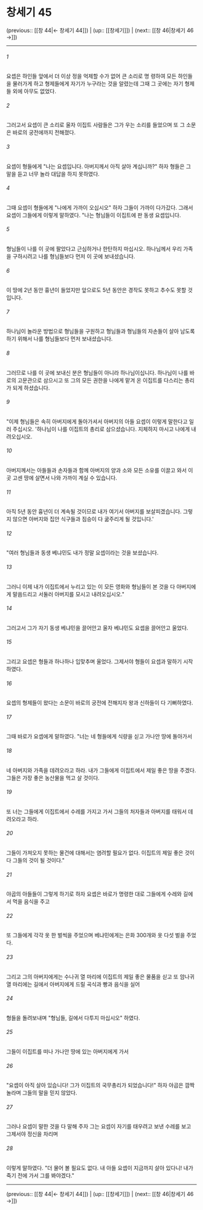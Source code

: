 # 창세기 45

(previous:: [[창 44|← 창세기 44]]) | (up:: [[창세기]]) | (next:: [[창 46|창세기 46 →]])

***




###### 1 

요셉은 하인들 앞에서 더 이상 정을 억제할 수가 없어 큰 소리로 명 령하여 모든 하인들을 물러가게 하고 형제들에게 자기가 누구라는 것을 알렸는데 그때 그 곳에는 자기 형제들 외에 아무도 없었다. 



###### 2 

그러고서 요셉이 큰 소리로 울자 이집트 사람들은 그가 우는 소리를 들었으며 또 그 소문은 바로의 궁전에까지 전해졌다. 



###### 3 

요셉이 형들에게 "나는 요셉입니다. 아버지께서 아직 살아 계십니까?" 하자 형들은 그 말을 듣고 너무 놀라 대답을 하지 못하였다. 



###### 4 

그때 요셉이 형들에게 "나에게 가까이 오십시오" 하자 그들이 가까이 다가갔다. 그래서 요셉이 그들에게 이렇게 말하였다. "나는 형님들이 이집트에 판 동생 요셉입니다. 



###### 5 

형님들이 나를 이 곳에 팔았다고 근심하거나 한탄하지 마십시오. 하나님께서 우리 가족을 구하시려고 나를 형님들보다 먼저 이 곳에 보내셨습니다. 



###### 6 

이 땅에 2년 동안 흉년이 들었지만 앞으로도 5년 동안은 경작도 못하고 추수도 못할 것입니다. 



###### 7 

하나님이 놀라운 방법으로 형님들을 구원하고 형님들과 형님들의 자손들이 살아 남도록 하기 위해서 나를 형님들보다 먼저 보내셨습니다. 



###### 8 

그러므로 나를 이 곳에 보내신 분은 형님들이 아니라 하나님이십니다. 하나님이 나를 바로의 고문관으로 삼으시고 또 그의 모든 권한을 나에게 맡겨 온 이집트를 다스리는 총리가 되게 하셨습니다. 



###### 9 

"이제 형님들은 속히 아버지에게 돌아가셔서 아버지의 아들 요셉이 이렇게 말한다고 일러 주십시오. '하나님이 나를 이집트의 총리로 삼으셨습니다. 지체하지 마시고 나에게 내려오십시오. 



###### 10 

아버지께서는 아들들과 손자들과 함께 아버지의 양과 소와 모든 소유를 이끌고 와서 이 곳 고센 땅에 살면서 나와 가까이 계실 수 있습니다. 



###### 11 

아직 5년 동안 흉년이 더 계속될 것이므로 내가 여기서 아버지를 보살피겠습니다. 그렇지 않으면 아버지와 집안 식구들과 짐승이 다 굶주리게 될 것입니다.' 



###### 12 

"여러 형님들과 동생 베냐민도 내가 정말 요셉이라는 것을 보셨습니다. 



###### 13 

그러니 이제 내가 이집트에서 누리고 있는 이 모든 영화와 형님들이 본 것을 다 아버지에게 말씀드리고 서둘러 아버지를 모시고 내려오십시오." 



###### 14 

그러고서 그가 자기 동생 베냐민을 끌어안고 울자 베냐민도 요셉을 끌어안고 울었다. 



###### 15 

그리고 요셉은 형들과 하나하나 입맞추며 울었다. 그제서야 형들이 요셉과 말하기 시작하였다. 



###### 16 

요셉의 형제들이 왔다는 소문이 바로의 궁전에 전해지자 왕과 신하들이 다 기뻐하였다. 



###### 17 

그때 바로가 요셉에게 말하였다. "너는 네 형들에게 식량을 싣고 가나안 땅에 돌아가서 



###### 18 

네 아버지와 가족을 데려오라고 하라. 내가 그들에게 이집트에서 제일 좋은 땅을 주겠다. 그들은 가장 좋은 농산물을 먹고 살 것이다. 



###### 19 

또 너는 그들에게 이집트에서 수레를 가지고 가서 그들의 처자들과 아버지를 태워서 데려오라고 하라. 



###### 20 

그들이 가져오지 못하는 물건에 대해서는 염려할 필요가 없다. 이집트의 제일 좋은 것이 다 그들의 것이 될 것이다." 



###### 21 

야곱의 아들들이 그렇게 하기로 하자 요셉은 바로가 명령한 대로 그들에게 수레와 길에서 먹을 음식을 주고 



###### 22 

또 그들에게 각각 옷 한 벌씩을 주었으며 베냐민에게는 은화 300개와 옷 다섯 벌을 주었다. 



###### 23 

그리고 그의 아버지에게는 수나귀 열 마리에 이집트의 제일 좋은 물품을 싣고 또 암나귀 열 마리에는 길에서 아버지에게 드릴 곡식과 빵과 음식을 실어 



###### 24 

형들을 돌려보내며 "형님들, 길에서 다투지 마십시오" 하였다. 



###### 25 

그들이 이집트를 떠나 가나안 땅에 있는 아버지에게 가서 



###### 26 

"요셉이 아직 살아 있습니다! 그가 이집트의 국무총리가 되었습니다!" 하자 야곱은 깜짝 놀라며 그들의 말을 믿지 않았다. 



###### 27 

그러나 요셉이 말한 것을 다 말해 주자 그는 요셉이 자기를 태우려고 보낸 수레를 보고 그제서야 정신을 차리며 



###### 28 

이렇게 말하였다. "더 물어 볼 필요도 없다. 내 아들 요셉이 지금까지 살아 있다니! 내가 죽기 전에 가서 그를 봐야겠다."

***

(previous:: [[창 44|← 창세기 44]]) | (up:: [[창세기]]) | (next:: [[창 46|창세기 46 →]])
